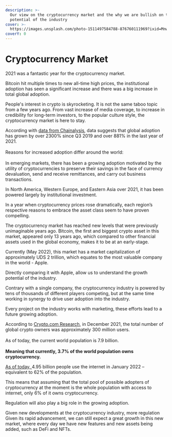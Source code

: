```yaml
---
description: >-
  Our view on the cryptocurrency market and the why we are bullish on the
  potential of the industry
cover: >-
  https://images.unsplash.com/photo-1511497584788-876760111969?ixid=MnwxMjA3fDB8MHxwaG90by1wYWdlfHx8fGVufDB8fHx8&ixlib=rb-1.2.1&auto=format&fit=crop&w=3432&q=80
coverY: 0
---
```


# Cryptocurrency Market

2021 was a fantastic year for the cryptocurrency market.&#x20;

Bitcoin hit multiple times to new all-time high prices, the institutional adoption has seen a significant increase and there was a big increase in total global adoption.

People's interest in crypto is skyrocketing. It is not the same taboo topic from a few years ago. From vast increase of media coverage, to increase in credibility for long-term investors, to the popular culture style, the cryptocurrency market is here to stay.

According with [data from Chainalysis](https://blog.chainalysis.com/reports/2021-global-crypto-adoption-index/), data suggests that global adoption has grown by over 2300% since Q3 2019 and over 881% in the last year of 2021. \
\
Reasons for increased adoption differ around the world:\
&#x20;\
In emerging markets, there has been a growing adoption motivated by the utility of cryptocurrencies to preserve their savings in the face of currency devaluation, send and receive remittances, and carry out business transactions.

In North America, Western Europe, and Eastern Asia over 2021, it has been powered largely by institutional investment.&#x20;

In a year when cryptocurrency prices rose dramatically, each region’s respective reasons to embrace the asset class seem to have proven compelling.

The cryptocurrency market has reached new levels that were previously unimaginable years ago. Bitcoin, the first and biggest crypto asset in this market, appeared only 13 years ago, which compared to other financial assets used in the global economy, makes it to be at an early-stage.

Currently (May 2022), this market has a market capitalization of approximately UDS 2 trillion, which equates to the most valuable company in the world - Apple.&#x20;

Directly comparing it with Apple, allow us to understand the growth potential of the industry.&#x20;

Contrary with a single company, the cryptocurrency industry is powered by tens of thousands of different players competing, but at the same time working in synergy to drive user adoption into the industry.

Every project on the industry works with marketing, these efforts lead to a future growing adoption.

According to [Crypto.com Research](https://finance.yahoo.com/news/global-crypto-users-reach-1-101646507.html), in December 2021, the total number of global crypto owners was approximately 300 million users. \
\
As of today, the current world population is 7.9 billion. \
\
**Meaning that currently, 3.7% of the world population owns cryptocurrency.**&#x20;

[As of today, ](https://datareportal.com/global-digital-overview#:\~:text=4.95%20billion%20people%20around%20the,our%20journey%20towards%20universal%20accessibility.)4.95 billion people use the internet in January 2022 – equivalent to 62% of the population.&#x20;

This means that assuming that the total pool of possible adopters of cryptocurrency at the moment is the whole population with access to internet, only 6% of it owns cryptocurrency.

Regulation will also play a big role in the growing adoption.&#x20;

Given new developments at the cryptocurrency industry, more regulation\
Given its rapid advancement, we can still expect a great growth in this new market, where every day we have new features and new assets being added, such as DeFi and NFTs.

